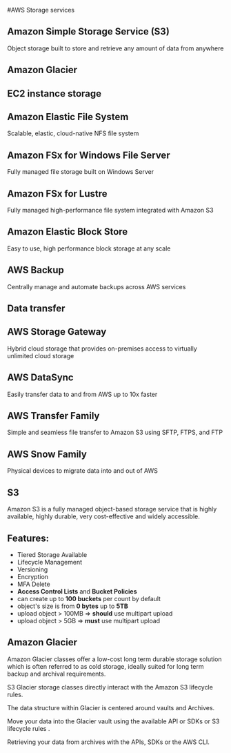 #AWS Storage services

## Amazon Simple Storage Service (S3)
Object storage built to store and retrieve any amount of data from anywhere

## Amazon Glacier

## EC2 instance storage

## Amazon Elastic File System
Scalable, elastic, cloud-native NFS file system

## Amazon FSx for Windows File Server
Fully managed file storage built on Windows Server

## Amazon FSx for Lustre
Fully managed high-performance file system integrated with Amazon S3

## Amazon Elastic Block Store
Easy to use, high performance block storage at any scale

## AWS Backup
Centrally manage and automate backups across AWS services

## Data transfer
## AWS Storage Gateway
Hybrid cloud storage that provides on-premises access to virtually unlimited cloud storage

## AWS DataSync
Easily transfer data to and from AWS up to 10x faster

## AWS Transfer Family
Simple and seamless file transfer to Amazon S3 using SFTP, FTPS, and FTP

## AWS Snow Family
Physical devices to migrate data into and out of AWS


## S3

Amazon S3 is a fully managed object-based storage service that is highly available, highly durable, very cost-effective and widely accessible. 

## Features:
- Tiered Storage Available
- Lifecycle Management
- Versioning
- Encryption
- MFA Delete
- **Access Control Lists** and **Bucket Policies**
- can create up to **100 buckets** per count by default
- object's size is from **0 bytes** up to **5TB**
- upload object > 100MB => **should** use multipart upload
- upload object > 5GB => **must** use multipart upload

## Amazon Glacier

Amazon Glacier classes offer a low-cost long term durable storage solution which is often referred to as cold storage, ideally suited for long term backup and archival requirements. 

S3 Glacier storage classes directly interact with the Amazon S3 lifecycle rules.

The data structure within Glacier is centered around vaults and Archives. 

Move your data into the Glacier vault using the available API or SDKs or S3 lifecycle rules .

Retrieving your data from archives with the APIs, SDKs or the AWS CLI. 
